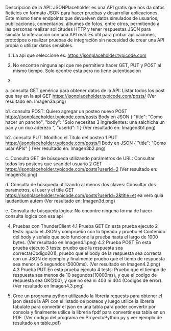 Descripcion de la API: JSONPlaceholder es una API gratis que nos da datos ficticios en formato JSON para hacer pruebas y desarrollar aplicaciones. Este mismo tiene endpoints que devuelven datos simulados de usuarios, publicaciones, comentarios, álbumes de fotos, entre otros, permitiendo a las personas realizar solicitudes HTTP y tener respuestas JSON  para simular la interacción con una API real. Es útil para probar aplicaciones, prototipos o realizar pruebas de integración sin necesidad de crear una API propia o utilizar datos sensibles.

1. La api que seleccione es: https://jsonplaceholder.typicode.com

2. No encontre ninguna api que me permitiera hacer GET, PUT y POST al mismo tiempo. Solo econtre esta pero no tiene autenticacion

3. 
a. consulta GET genérica para obtener datos de la API: Listar todos los post que hay en la api
GET https://jsonplaceholder.typicode.com/posts/ (Ver resultado en: Imagen3a.png)

b1. consulta POST: Quiero agregar un posteo nuevo
POST https://jsonplaceholder.typicode.com/posts 
Body en JSON
{
  "title": "Como hacer un pancho",
  "body": "Solo necesitas 3 ingredientes: una salchicha un pan y un rico aderezo ",
  "userId": 1
}
(Ver resultado en: Imagen3b1.png)

b2. consulta PUT: Modifico el Titulo del posteo 1
PUT https://jsonplaceholder.typicode.com/posts/1 
Body en JSON
{
  "title": "Como usar APIs"
}
(Ver resultado en: Imagen3b2.png)

c. Consulta GET de búsqueda utilizando parámetros de URL: Consultar todos los posteos que sean del usuario 2
GET https://jsonplaceholder.typicode.com/posts?userId=2
(Ver resultado en: Imagen3c.png)

d. Consulta de búsqueda utilizando al menos dos claves: Consultar dos parametros, el user y el title
GET https://jsonplaceholder.typicode.com/posts?userId=2&title=et ea vero quia laudantium autem
(Ver resultado en: Imagen3d.png)

e. Consulta de búsqueda lógica: No encontre ninguna forma de hacer consulta logica con esa api

4. Pruebas con ThunderClient
4.1 Prueba GET 
En esta prueba ejecuto 2 tests: igualo el JSON y compruebo con lo tipeado y pruebo el Contenido del body y señalo que solo funcione la prueba hasta el largo de 1000 bytes. (Ver resultado en Imagen4.1.png)
4.2 Prueba POST
En esta prueba ejecuto 3 tests: pruebo que la respuesta sea correcta(Codigo201), pruebo que el body de la respuesta sea correcta con un JSON de ejemplo y finalmente pruebo que el tiemp de respuesta sea menor a 5 segundos (5000ms). (Ver resultado en Imagen4.2.png)
4.3 Prueba PUT
En esta prueba ejecuto 4 tests: Pruebo que el tiempo de respuesta sea menos de 10 segundos(10000ms), y que el codigo de respuesta sea OK(200), y que no sea ni 403 ni 404 (Codigos de error). (Ver resultado en Imagen4.3.png)

5. Cree un programa python utilizando la libreria requests para obtener el json desde la API con el listado de posteos y luego utilice la libreria tabulate para convertir el json en una tabla para poder convertir por consola y finalmente utilice la libreria fpdf para convertir esa tabla en un PDF. (Ver codigo del programa en ProyectoPython.py y ver ejemplo de resultado en table.pdf)
